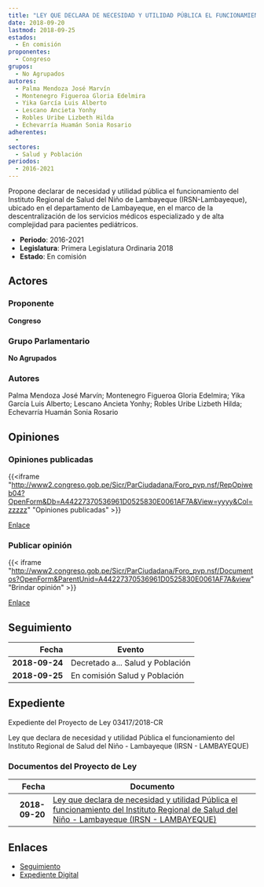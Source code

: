 ```yaml
---
title: "LEY QUE DECLARA DE NECESIDAD Y UTILIDAD PÚBLICA EL FUNCIONAMIENTO DEL INSTITUTO REGIONAL DE SALUD DEL NIÑO-LANBAYEQUE (IRSN.LAMBAYEQUE)"
date: 2018-09-20
lastmod: 2018-09-25
estados: 
  - En comisión
proponentes: 
  - Congreso
grupos: 
  - No Agrupados
autores: 
  - Palma Mendoza José Marvín
  - Montenegro Figueroa Gloria Edelmira
  - Yika García Luis Alberto
  - Lescano Ancieta Yonhy
  - Robles Uribe Lizbeth Hilda
  - Echevarría Huamán Sonia Rosario
adherentes: 
  - 
sectores: 
  - Salud y Población
periodos: 
  - 2016-2021
---
```


Propone declarar de necesidad y utilidad pública el funcionamiento del Instituto Regional de Salud del Niño de Lambayeque (IRSN-Lambayeque), ubicado en el departamento de Lambayeque, en el marco de la descentralización de los servicios médicos especializado y de alta complejidad para pacientes pediátricos.

- **Periodo**: 2016-2021
- **Legislatura**: Primera Legislatura Ordinaria 2018
- **Estado**: En comisión

## Actores

### Proponente

**Congreso**

### Grupo Parlamentario

**No Agrupados**

### Autores

Palma Mendoza José Marvín; Montenegro Figueroa Gloria Edelmira; Yika García Luis Alberto; Lescano Ancieta Yonhy; Robles Uribe Lizbeth Hilda; Echevarría Huamán Sonia Rosario


## Opiniones

### Opiniones publicadas

{{<iframe "http://www2.congreso.gob.pe/Sicr/ParCiudadana/Foro_pvp.nsf/RepOpiweb04?OpenForm&Db=A44227370536961D0525830E0061AF7A&View=yyyy&Col=zzzzz" "Opiniones publicadas" >}}

[Enlace](http://www2.congreso.gob.pe/Sicr/ParCiudadana/Foro_pvp.nsf/RepOpiweb04?OpenForm&Db=A44227370536961D0525830E0061AF7A&View=yyyy&Col=zzzzz)
### Publicar opinión

{{< iframe "http://www2.congreso.gob.pe/Sicr/ParCiudadana/Foro_pvp.nsf/Documentos?OpenForm&ParentUnid=A44227370536961D0525830E0061AF7A&view" "Brindar opinión" >}}

[Enlace](http://www2.congreso.gob.pe/Sicr/ParCiudadana/Foro_pvp.nsf/Documentos?OpenForm&ParentUnid=A44227370536961D0525830E0061AF7A&view)

## Seguimiento

| Fecha | Evento |
|------:|--------|
| **2018-09-24** | Decretado a... Salud y Población|
| **2018-09-25** | En comisión Salud y Población|


## Expediente

Expediente del Proyecto de Ley 03417/2018-CR

Ley que declara de necesidad y utilidad Pública el funcionamiento del Instituto Regional de Salud del Niño - Lambayeque (IRSN - LAMBAYEQUE)


### Documentos del Proyecto de Ley

| Fecha | Documento |
|------:|--------|
| **2018-09-20** | [Ley que declara de necesidad y utilidad Pública el funcionamiento del Instituto Regional de Salud del Niño - Lambayeque (IRSN - LAMBAYEQUE)](http://www.leyes.congreso.gob.pe/Documentos/2016_2021/Proyectos_de_Ley_y_de_Resoluciones_Legislativas/PL0341720180920.pdf) |

## Enlaces 

- [Seguimiento](http://www2.congreso.gob.pe/Sicr/TraDocEstProc/CLProLey2016.nsf/f7fff46988ca05b1052578e100829cc7/31e5bf8d185b159b0525830e006fb2a5?OpenDocument)
- [Expediente Digital](http://www2.congreso.gob.pe/Sicr/TraDocEstProc/CLProLey2016.nsf/f7fff46988ca05b1052578e100829cc7/31e5bf8d185b159b0525830e006fb2a5?OpenDocument&Click=05257FB7005EB655.eb71d0cf91d8294e05256cdf006b5706/$Body/0.1C6C)
